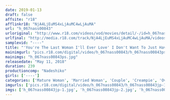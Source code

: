 ```yaml
---
date: 2019-01-13
draft: false
affsite: "r18"
afflinkr18: "NjA4LjEuMS4xLjAuMC4wLjAuMA"
url: "h_067nass00843"
urloriginal: "http://www.r18.com/videos/vod/movies/detail/-/id=h_067nass00843"
urlfinal: "http://media.r18.com/track/NjA4LjEuMS4xLjAuMC4wLjAuMA/videos/vod/movies/detail/-/id=h_067nass00843"
samplevid: "----"
title: "'You're The Last Woman I'll Ever Love' I Don't Want To Just Have Casual Sex With My Old Lady Whom I've Been With For Many Years... When These Two Middle Aged Lovers Got Remarried, They Started Having Hot Passionate Perfect Fit Amazing Sex!!"
mainimgurl: "pics.r18.com/digital/video/h_067nass00843/h_067nass00843ps.jpg"
mainimgs: "h_067nass00843ps.jpg"
releasedate: "May 11, 2018"
duration: 239
productioncomp: "Nadeshiko"
girls: ['----']
categories: ['Mature Woman', 'Married Woman', 'Couple', 'Creampie', 'Over 4 Hours', 'Hi-Def']
imgurls: ['pics.r18.com/digital/video/h_067nass00843/h_067nass00843jp-1.jpg', 'pics.r18.com/digital/video/h_067nass00843/h_067nass00843jp-2.jpg', 'pics.r18.com/digital/video/h_067nass00843/h_067nass00843jp-3.jpg', 'pics.r18.com/digital/video/h_067nass00843/h_067nass00843jp-4.jpg', 'pics.r18.com/digital/video/h_067nass00843/h_067nass00843jp-5.jpg', 'pics.r18.com/digital/video/h_067nass00843/h_067nass00843jp-6.jpg', 'pics.r18.com/digital/video/h_067nass00843/h_067nass00843jp-7.jpg', 'pics.r18.com/digital/video/h_067nass00843/h_067nass00843jp-8.jpg', 'pics.r18.com/digital/video/h_067nass00843/h_067nass00843jp-9.jpg', 'pics.r18.com/digital/video/h_067nass00843/h_067nass00843jp-10.jpg', 'pics.r18.com/digital/video/h_067nass00843/h_067nass00843jp-11.jpg', 'pics.r18.com/digital/video/h_067nass00843/h_067nass00843jp-12.jpg', 'pics.r18.com/digital/video/h_067nass00843/h_067nass00843jp-13.jpg', 'pics.r18.com/digital/video/h_067nass00843/h_067nass00843jp-14.jpg', 'pics.r18.com/digital/video/h_067nass00843/h_067nass00843jp-15.jpg', 'pics.r18.com/digital/video/h_067nass00843/h_067nass00843jp-16.jpg', 'pics.r18.com/digital/video/h_067nass00843/h_067nass00843jp-17.jpg', 'pics.r18.com/digital/video/h_067nass00843/h_067nass00843jp-18.jpg', 'pics.r18.com/digital/video/h_067nass00843/h_067nass00843jp-19.jpg', 'pics.r18.com/digital/video/h_067nass00843/h_067nass00843jp-20.jpg']
imgs: ['h_067nass00843jp-1.jpg', 'h_067nass00843jp-2.jpg', 'h_067nass00843jp-3.jpg', 'h_067nass00843jp-4.jpg', 'h_067nass00843jp-5.jpg', 'h_067nass00843jp-6.jpg', 'h_067nass00843jp-7.jpg', 'h_067nass00843jp-8.jpg', 'h_067nass00843jp-9.jpg', 'h_067nass00843jp-10.jpg', 'h_067nass00843jp-11.jpg', 'h_067nass00843jp-12.jpg', 'h_067nass00843jp-13.jpg', 'h_067nass00843jp-14.jpg', 'h_067nass00843jp-15.jpg', 'h_067nass00843jp-16.jpg', 'h_067nass00843jp-17.jpg', 'h_067nass00843jp-18.jpg', 'h_067nass00843jp-19.jpg', 'h_067nass00843jp-20.jpg']
---
```

